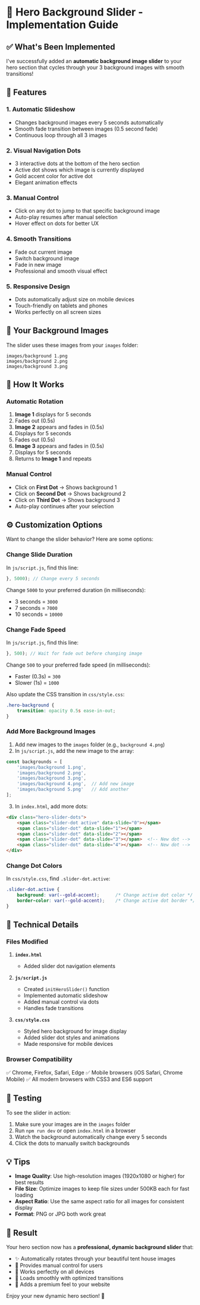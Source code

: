 # 🎨 Hero Background Slider - Implementation Guide

## ✅ What's Been Implemented

I've successfully added an **automatic background image slider** to your hero section that cycles through your 3 background images with smooth transitions!

## 🌟 Features

### 1. **Automatic Slideshow**
- Changes background images every 5 seconds automatically
- Smooth fade transition between images (0.5 second fade)
- Continuous loop through all 3 images

### 2. **Visual Navigation Dots**
- 3 interactive dots at the bottom of the hero section
- Active dot shows which image is currently displayed
- Gold accent color for active dot
- Elegant animation effects

### 3. **Manual Control**
- Click on any dot to jump to that specific background image
- Auto-play resumes after manual selection
- Hover effect on dots for better UX

### 4. **Smooth Transitions**
- Fade out current image
- Switch background image
- Fade in new image
- Professional and smooth visual effect

### 5. **Responsive Design**
- Dots automatically adjust size on mobile devices
- Touch-friendly on tablets and phones
- Works perfectly on all screen sizes

## 📁 Your Background Images

The slider uses these images from your `images` folder:
```
images/background 1.png
images/background 2.png
images/background 3.png
```

## 🎯 How It Works

### Automatic Rotation
1. **Image 1** displays for 5 seconds
2. Fades out (0.5s)
3. **Image 2** appears and fades in (0.5s)
4. Displays for 5 seconds
5. Fades out (0.5s)
6. **Image 3** appears and fades in (0.5s)
7. Displays for 5 seconds
8. Returns to **Image 1** and repeats

### Manual Control
- Click on **First Dot** → Shows background 1
- Click on **Second Dot** → Shows background 2
- Click on **Third Dot** → Shows background 3
- Auto-play continues after your selection

## ⚙️ Customization Options

Want to change the slider behavior? Here are some options:

### Change Slide Duration
In `js/script.js`, find this line:
```javascript
}, 5000); // Change every 5 seconds
```
Change `5000` to your preferred duration (in milliseconds):
- 3 seconds = `3000`
- 7 seconds = `7000`
- 10 seconds = `10000`

### Change Fade Speed
In `js/script.js`, find this line:
```javascript
}, 500); // Wait for fade out before changing image
```
Change `500` to your preferred fade speed (in milliseconds):
- Faster (0.3s) = `300`
- Slower (1s) = `1000`

Also update the CSS transition in `css/style.css`:
```css
.hero-background {
    transition: opacity 0.5s ease-in-out;
}
```

### Add More Background Images
1. Add new images to the `images` folder (e.g., `background 4.png`)
2. In `js/script.js`, add the new image to the array:
```javascript
const backgrounds = [
    'images/background 1.png',
    'images/background 2.png',
    'images/background 3.png',
    'images/background 4.png',  // Add new image
    'images/background 5.png'   // Add another
];
```
3. In `index.html`, add more dots:
```html
<div class="hero-slider-dots">
    <span class="slider-dot active" data-slide="0"></span>
    <span class="slider-dot" data-slide="1"></span>
    <span class="slider-dot" data-slide="2"></span>
    <span class="slider-dot" data-slide="3"></span>  <!-- New dot -->
    <span class="slider-dot" data-slide="4"></span>  <!-- New dot -->
</div>
```

### Change Dot Colors
In `css/style.css`, find `.slider-dot.active`:
```css
.slider-dot.active {
    background: var(--gold-accent);      /* Change active dot color */
    border-color: var(--gold-accent);    /* Change active dot border */
}
```

## 🎨 Technical Details

### Files Modified

1. **`index.html`**
   - Added slider dot navigation elements

2. **`js/script.js`**
   - Created `initHeroSlider()` function
   - Implemented automatic slideshow
   - Added manual control via dots
   - Handles fade transitions

3. **`css/style.css`**
   - Styled hero background for image display
   - Added slider dot styles and animations
   - Made responsive for mobile devices

### Browser Compatibility
✅ Chrome, Firefox, Safari, Edge
✅ Mobile browsers (iOS Safari, Chrome Mobile)
✅ All modern browsers with CSS3 and ES6 support

## 🚀 Testing

To see the slider in action:
1. Make sure your images are in the `images` folder
2. Run `npm run dev` or open `index.html` in a browser
3. Watch the background automatically change every 5 seconds
4. Click the dots to manually switch backgrounds

## 💡 Tips

- **Image Quality**: Use high-resolution images (1920x1080 or higher) for best results
- **File Size**: Optimize images to keep file sizes under 500KB each for fast loading
- **Aspect Ratio**: Use the same aspect ratio for all images for consistent display
- **Format**: PNG or JPG both work great

## 🎉 Result

Your hero section now has a **professional, dynamic background slider** that:
- ✨ Automatically rotates through your beautiful tent house images
- 🎯 Provides manual control for users
- 📱 Works perfectly on all devices
- 🚀 Loads smoothly with optimized transitions
- 💎 Adds a premium feel to your website

Enjoy your new dynamic hero section! 🎊

